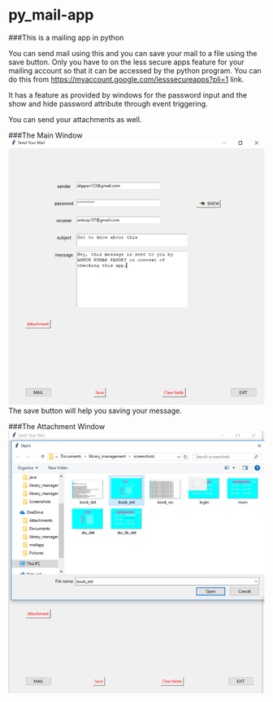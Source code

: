 # py_mail-app


###This is a mailing app in python

You can send mail using this and you can save your mail to a file using the save button.
Only you have to on the less secure apps feature for your mailing account so that it can be accessed by the python program.
You can do this from https://myaccount.google.com/lesssecureapps?pli=1 link.

It has a feature as provided by windows for the password input and the show and hide password attribute through event triggering.

You can send your attachments as well.


###The Main Window
![alt text](main.png "This is the main page")
The save button will help you saving your message.

###The Attachment Window
![alt text](attach.png "You can attach files you want to send")
